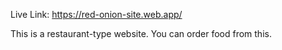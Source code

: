 Live Link: https://red-onion-site.web.app/

This is a restaurant-type website. You can order food from this.
